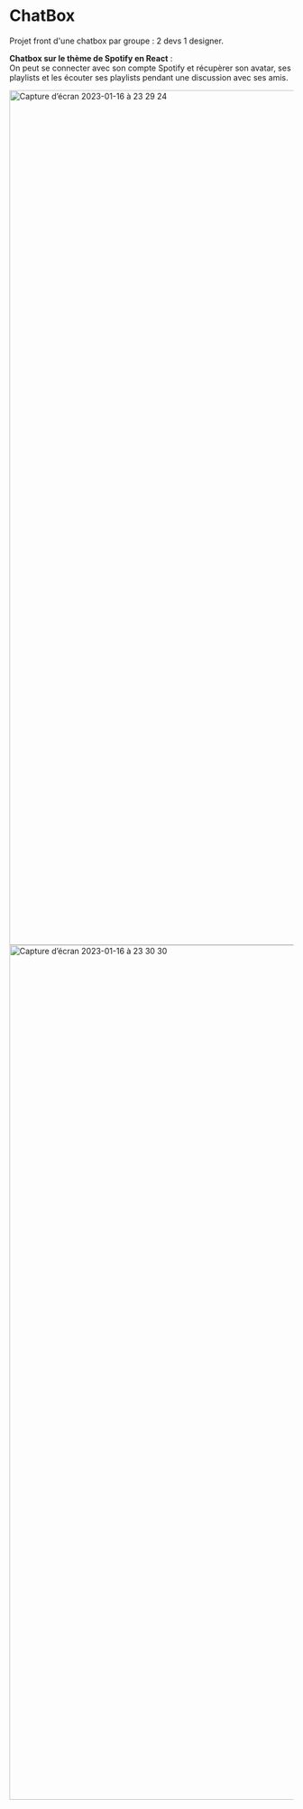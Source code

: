 # ChatBox

Projet front d'une chatbox par groupe : 2 devs 1 designer.<br>

<strong>Chatbox sur le thème de Spotify en React</strong> :<br>
On peut se connecter avec son compte Spotify et récupèrer son avatar, ses playlists et les écouter ses playlists pendant une discussion avec ses amis.

<img width="1512" alt="Capture d’écran 2023-01-16 à 23 29 24" src="https://user-images.githubusercontent.com/77757761/212774984-b86060f0-d1d9-4688-8199-22e7460de46a.png">
<img width="1512" alt="Capture d’écran 2023-01-16 à 23 30 30" src="https://user-images.githubusercontent.com/77757761/212774993-61fbcaff-e956-4bdf-b688-ecde7e58fe08.png">
